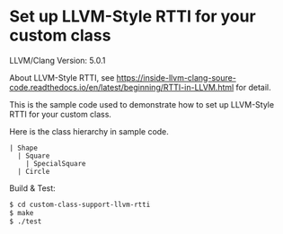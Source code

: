 # Set up LLVM-Style RTTI for your custom class

LLVM/Clang Version: 5.0.1

About LLVM-Style RTTI, see https://inside-llvm-clang-soure-code.readthedocs.io/en/latest/beginning/RTTI-in-LLVM.html for detail.

This is the sample code used to demonstrate how to set up LLVM-Style RTTI for your custom class.

Here is the class hierarchy in sample code.

```
| Shape
  | Square
    | SpecialSquare
  | Circle
```

Build & Test:

```bash
$ cd custom-class-support-llvm-rtti
$ make
$ ./test
```


